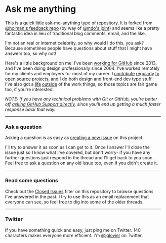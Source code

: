 # Ask me anything

This is a quick little ask-me-anything type of repository. It is forked from
[@holman's feedback repo](https://github.com/holman/feedback) (by way of [@mdo's joint](https://github.com/mdo/ama)) and seems like a pretty fantastic idea in lieu of traditional blog comments, email, and the like.

I'm not an real or internet celebrity, so why would I do this, you ask? Because sometimes people have questions about stuff that I might have answers too, so why not!

Here's a little background on me: I've been [working for GitHub](https://github.com/blog/1522-joel-glovier-is-a-githubber) since 2013, and I've been doing design professionally since 2004. I've worked remotely for my clients and employers for most of my career. I [contribute](https://github.com/jglovier?tab=repositories) [regularly](https://github.com/HospitalRun/hospitalrun-frontend/graphs/contributors) [to open source](https://github.com/jekyll/jekyll/graphs/contributors) projects, and I do both design and front-end dev type stuff. I've also got a [life](https://github.com/jglovier/project-car) [outside](https://github.com/jglovier/house-upkeep/issues) of the work things, so those topics are fair game too, if you're interested.

*NOTE: If you have any technical problems with Git or GitHub, you're better off 
[asking GitHub Support directly](https://github.com/contact), since you'll
end up getting a much faster response back that way.*

---

### Ask a question

Asking a question is as easy as
[creating a new issue](https://github.com/jglovier/ama/issues/new) on this
project.

I'll try to answer it as soon as I can get to it. Once I answer I'll close the
issue just so I know what I've covered, but don't worry- if you have any further
questions just respond in the thread and I'll get back to you soon. Feel free to
ask a question on any old issue too, even if you didn't create it.

---

### Read some questions

Check out the [Closed Issues](https://github.com/jglovier/ama/issues?sort=created&direction=desc&state=closed&page=1)
filter on this repository to browse questions I've answered in the past. I try
to use this as an email replacement that everyone can see, so feel free to dig
into some of the older threads.

---

### Twitter

If you have something quick and easy, just ping me on Twitter. 140 characters makes everyone more efficient. I'm [@jglovier](https://twitter.com/jglovier) on Twitter.
